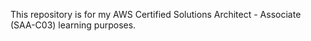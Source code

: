 This repository is for my AWS Certified Solutions Architect - Associate (SAA-C03) learning purposes.

